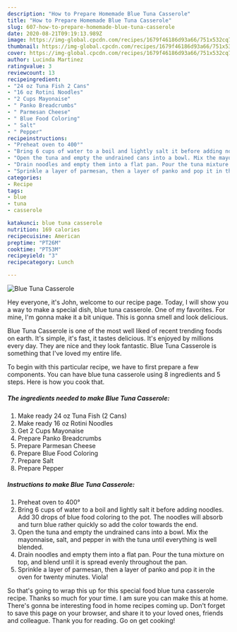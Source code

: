 ```yaml
---
description: "How to Prepare Homemade Blue Tuna Casserole"
title: "How to Prepare Homemade Blue Tuna Casserole"
slug: 607-how-to-prepare-homemade-blue-tuna-casserole
date: 2020-08-21T09:19:13.989Z
image: https://img-global.cpcdn.com/recipes/1679f46186d93a66/751x532cq70/blue-tuna-casserole-recipe-main-photo.jpg
thumbnail: https://img-global.cpcdn.com/recipes/1679f46186d93a66/751x532cq70/blue-tuna-casserole-recipe-main-photo.jpg
cover: https://img-global.cpcdn.com/recipes/1679f46186d93a66/751x532cq70/blue-tuna-casserole-recipe-main-photo.jpg
author: Lucinda Martinez
ratingvalue: 3
reviewcount: 13
recipeingredient:
- "24 oz Tuna Fish 2 Cans"
- "16 oz Rotini Noodles"
- "2 Cups Mayonaise"
- " Panko Breadcrumbs"
- " Parmesan Cheese"
- " Blue Food Coloring"
- " Salt"
- " Pepper"
recipeinstructions:
- "Preheat oven to 400°"
- "Bring 6 cups of water to a boil and lightly salt it before adding noodles. Add 30 drops of blue food coloring to the pot. The noodles will absorb and turn blue rather quickly so add the color towards the end."
- "Open the tuna and empty the undrained cans into a bowl. Mix the mayonnaise, salt, and pepper in with the tuna until everything is well blended."
- "Drain noodles and empty them into a flat pan. Pour the tuna mixture on top, and blend until it is spread evenly throughout the pan."
- "Sprinkle a layer of parmesan, then a layer of panko and pop it in the oven for twenty minutes. Viola!"
categories:
- Recipe
tags:
- blue
- tuna
- casserole

katakunci: blue tuna casserole 
nutrition: 169 calories
recipecuisine: American
preptime: "PT26M"
cooktime: "PT53M"
recipeyield: "3"
recipecategory: Lunch

---
```



![Blue Tuna Casserole](https://img-global.cpcdn.com/recipes/1679f46186d93a66/751x532cq70/blue-tuna-casserole-recipe-main-photo.jpg)

Hey everyone, it's John, welcome to our recipe page. Today, I will show you a way to make a special dish, blue tuna casserole. One of my favorites. For mine, I'm gonna make it a bit unique. This is gonna smell and look delicious.



Blue Tuna Casserole is one of the most well liked of recent trending foods on earth. It's simple, it's fast, it tastes delicious. It's enjoyed by millions every day. They are nice and they look fantastic. Blue Tuna Casserole is something that I've loved my entire life.


To begin with this particular recipe, we have to first prepare a few components. You can have blue tuna casserole using 8 ingredients and 5 steps. Here is how you cook that.

<!--inarticleads1-->

##### The ingredients needed to make Blue Tuna Casserole:

1. Make ready 24 oz Tuna Fish (2 Cans)
1. Make ready 16 oz Rotini Noodles
1. Get 2 Cups Mayonaise
1. Prepare  Panko Breadcrumbs
1. Prepare  Parmesan Cheese
1. Prepare  Blue Food Coloring
1. Prepare  Salt
1. Prepare  Pepper




<!--inarticleads2-->

##### Instructions to make Blue Tuna Casserole:

1. Preheat oven to 400°
1. Bring 6 cups of water to a boil and lightly salt it before adding noodles. Add 30 drops of blue food coloring to the pot. The noodles will absorb and turn blue rather quickly so add the color towards the end.
1. Open the tuna and empty the undrained cans into a bowl. Mix the mayonnaise, salt, and pepper in with the tuna until everything is well blended.
1. Drain noodles and empty them into a flat pan. Pour the tuna mixture on top, and blend until it is spread evenly throughout the pan.
1. Sprinkle a layer of parmesan, then a layer of panko and pop it in the oven for twenty minutes. Viola!




So that's going to wrap this up for this special food blue tuna casserole recipe. Thanks so much for your time. I am sure you can make this at home. There's gonna be interesting food in home recipes coming up. Don't forget to save this page on your browser, and share it to your loved ones, friends and colleague. Thank you for reading. Go on get cooking!
